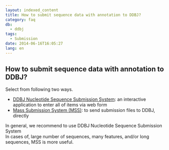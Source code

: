 ```yaml
---
layout: indexed_content
title: How to submit sequence data with annotation to DDBJ?
category: faq
db:
  - ddbj
tags: 
  - Submission
date: 2014-06-16T16:05:27
lang: en
---
```


## How to submit sequence data with annotation to DDBJ?

<p>Select from following two ways. </p><ul><li><a href=\"/ddbj/websub-e.html\">DDBJ Nucleotide Sequence Submission System</a>: an interactive application to enter all of items via web form</li><li><a href=\"/ddbj/mss-e.html\">Mass Submission System (MSS)</a>: to send submission files to DDBJ, directly</li></ul><p>In general, we recommend to use DDBJ Nucleotide Sequence Submission System<br>In cases of, large number of sequences, many features, and/or long sequences, MSS is more useful. </p>